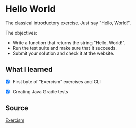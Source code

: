 # Hello World

The classical introductory exercise. Just say "Hello, World!".

The objectives:
- Write a function that returns the string "Hello, World!".
- Run the test suite and make sure that it succeeds.
- Submit your solution and check it at the website.


## What I learned

- [x] First byte of "Exercism" exercises and CLI
- [x] Creating Java Gradle tests


## Source

[Exercism](https://exercism.io/my/solutions/29875d5b83a9406b90ea51b99deab2d6)
